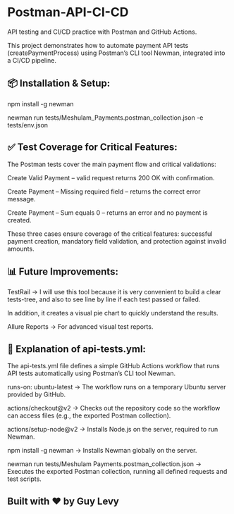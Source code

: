 # Postman-API-CI-CD
API testing and CI/CD practice with Postman and GitHub Actions.  

This project demonstrates how to automate payment API tests (createPaymentProcess) using Postman’s CLI tool Newman, integrated into a CI/CD pipeline.

## 📦 Installation & Setup:

npm install -g newman

newman run tests/Meshulam_Payments.postman_collection.json -e tests/env.json

## ✅ Test Coverage for Critical Features:

The Postman tests cover the main payment flow and critical validations:

Create Valid Payment – valid request returns 200 OK with confirmation.

Create Payment – Missing required field – returns the correct error message.

Create Payment – Sum equals 0 – returns an error and no payment is created.

These three cases ensure coverage of the critical features: successful payment creation, mandatory field validation, and protection against invalid amounts.

## 📊 Future Improvements:

TestRail → I will use this tool because it is very convenient to build a clear tests-tree, and also to see line by line if each test passed or failed.

In addition, it creates a visual pie chart to quickly understand the results. 

Allure Reports → For advanced visual test reports.

## 📝 Explanation of api-tests.yml:

The api-tests.yml file defines a simple GitHub Actions workflow that runs API tests automatically using Postman’s CLI tool Newman.

runs-on: ubuntu-latest → The workflow runs on a temporary Ubuntu server provided by GitHub.

actions/checkout@v2 → Checks out the repository code so the workflow can access files (e.g., the exported Postman collection).

actions/setup-node@v2 → Installs Node.js on the server, required to run Newman.

npm install -g newman → Installs Newman globally on the server.

newman run tests/Meshulam Payments.postman_collection.json → Executes the exported Postman collection, running all defined requests and test scripts.


## Built with ❤️ by Guy Levy
